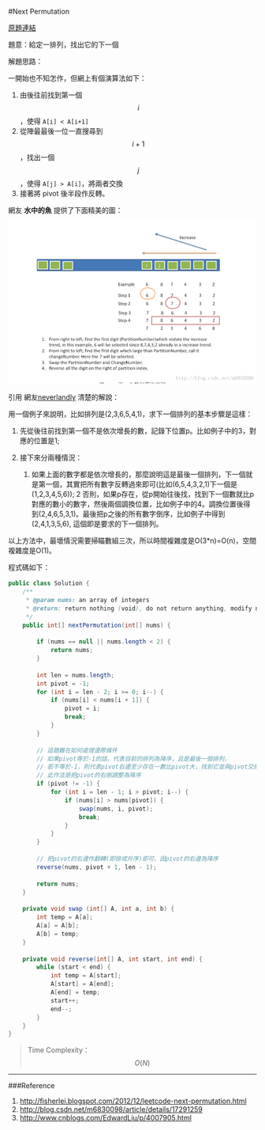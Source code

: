 #Next Permutation

[原題連結](http://www.lintcode.com/en/problem/next-permutation/)

題意：給定一排列，找出它的下一個

解題思路：

一開始也不知怎作，但網上有個演算法如下：
1. 由後往前找到第一個 $$i$$ ，使得 ```A[i] < A[i+1]```
2. 從陣最最後一位一直搜尋到 $$i+1$$ ，找出一個 $$j$$ ，使得 ```A[j] > A[i]```，將兩者交換
3. 接著將 pivot 後半段作反轉。

網友 **水中的魚** 提供了下面精美的圖：

![](20131212235556093.png)

引用 網友[neverlandly]() 清楚的解說：

用一個例子來說明，比如排列是(2,3,6,5,4,1)，求下一個排列的基本步驟是這樣：

1) 先從後往前找到第一個不是依次增長的數，記錄下位置p。比如例子中的3，對應的位置是1;

2) 接下來分兩種情況：
    1. 如果上面的數字都是依次增長的，那麼說明這是最後一個排列，下一個就是第一個，其實把所有數字反轉過來即可(比如(6,5,4,3,2,1)下一個是(1,2,3,4,5,6));
    2 否則，如果p存在，從p開始往後找，找到下一個數就比p對應的數小的數字，然後兩個調換位置，比如例子中的4。調換位置後得到(2,4,6,5,3,1)。最後把p之後的所有數字倒序，比如例子中得到(2,4,1,3,5,6), 這個即是要求的下一個排列。

以上方法中，最壞情況需要掃瞄數組三次，所以時間複雜度是O(3*n)=O(n)，空間複雜度是O(1)。

程式碼如下：

```java
public class Solution {
    /**
     * @param nums: an array of integers
     * @return: return nothing (void), do not return anything, modify nums in-place instead
     */
    public int[] nextPermutation(int[] nums) {
        
        if (nums == null || nums.length < 2) {
            return nums;
        }
        
        int len = nums.length;
        int pivot = -1;
        for (int i = len - 2; i >= 0; i--) {
            if (nums[i] < nums[i + 1]) {
                pivot = i;
                break;
            }
        }
        
        // 這題難在如何處理邊際條件
        // 如果pivot等於-1的話，代表目前的排列為降序，且是最後一個排列，
        // 若不等於-1，則代表pivot右邊至少存在一數比pivot大，找到它並與pivot交換
        // 此作法是把pivot的右側調整為降序
        if (pivot != -1) {
            for (int i = len - 1; i > pivot; i--) {
                if (nums[i] > nums[pivot]) {
                    swap(nums, i, pivot);
                    break;
                }
            }
        }
        
        // 把pivot的右邊作翻轉(即排成升序)即可，因pivot的右邊為降序
        reverse(nums, pivot + 1, len - 1);
        
        return nums;
    }
    
    private void swap (int[] A, int a, int b) {
        int temp = A[a];
        A[a] = A[b];
        A[b] = temp;
    }
    
    private void reverse(int[] A, int start, int end) {
        while (start < end) {
            int temp = A[start];
            A[start] = A[end];
            A[end] = temp;
            start++;
            end--;
        }
    }
}
```

>Time Complexity：$$O(N)$$

---
###Reference

1. http://fisherlei.blogspot.com/2012/12/leetcode-next-permutation.html
2. http://blog.csdn.net/m6830098/article/details/17291259
3. http://www.cnblogs.com/EdwardLiu/p/4007905.html